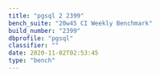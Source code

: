 ```yaml
---
title: "pgsql 2 2399"
bench_suite: "20w45 CI Weekly Benchmark"
build_number: "2399"
dbprofile: "pgsql"
classifier: ""
date: 2020-11-02T02:53:45
type: "bench"
---
```

